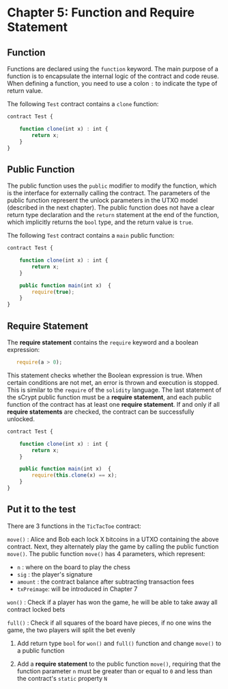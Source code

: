 # Chapter 5: Function and Require Statement


## Function

Functions are declared using the `function` keyword. The main purpose of a function is to encapsulate the internal logic of the contract and code reuse. When defining a function, you need to use a colon `:` to indicate the type of return value. 

The following `Test` contract contains a `clone` function:

```js
contract Test {

    function clone(int x) : int {
        return x;
    }
}
```


## Public Function

The public function uses the `public` modifier to modify the function, which is the interface for externally calling the contract. The parameters of the public function represent the unlock parameters in the UTXO model (described in the next chapter). The public function does not have a clear return type declaration and the `return` statement at the end of the function, which implicitly returns the `bool` type, and the return value is `true`.

The following `Test` contract contains a `main` public function:

```js
contract Test {

    function clone(int x) : int {
        return x;
    }

    public function main(int x)  {
        require(true);
    }
}
```

## Require Statement

The **require statement** contains the `require` keyword and a boolean expression:

```javascript
   require(a > 0);
```

This statement checks whether the Boolean expression is true. When certain conditions are not met, an error is thrown and execution is stopped. This is similar to the `require` of the `solidity` language. The last statement of the sCrypt public function must be a **require statement**, and each public function of the contract has at least one **require statement**. If and only if all **require statements** are checked, the contract can be successfully unlocked.

```js
contract Test {

    function clone(int x) : int {
        return x;
    }

    public function main(int x)  {
        require(this.clone(x) == x);
    }
}
```

## Put it to the test

There are 3 functions in the `TicTacToe` contract:

`move()` : Alice and Bob each lock X bitcoins in a UTXO containing the above contract. Next, they alternately play the game by calling the public function `move()`. The public function `move()` has 4 parameters, which represent:

- `n` : where on the board to play the chess
- `sig` : the player's signature
- `amount` : the contract balance after subtracting transaction fees
- `txPreimage`: will be introduced in Chapter 7

`won()` : Check if a player has won the game, he will be able to take away all contract locked bets

`full()` : Check if all squares of the board have pieces, if no one wins the game, the two players will split the bet evenly


1. Add return type `bool` for `won()` and `full()` function and change `move()` to a public function

2. Add a **require statement** to the public function `move()`, requiring that the function parameter `n` must be greater than or equal to `0` and less than the contract's `static` property `N`